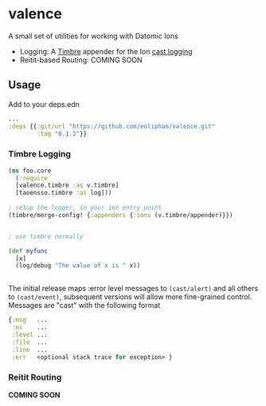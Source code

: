 # valence

A small set of utilities for working with Datomic Ions

* Logging: A [Timbre](https://github.com/ptaoussanis/timbre) appender 
for the Ion [cast logging](https://docs.datomic.com/cloud/ions/ions-monitoring.html#java-logging)
* Reitit-based Routing: COMING SOON


## Usage
Add to your deps.edn 
```clojure
...
:deps {{:git/url "https://github.com/eoliphan/valence.git"
        :tag "0.1.2"}}

```

### Timbre Logging
```clojure
(ns foo.core 
  (:require 
  [valence.timbre :as v.timbre]
  [taoensso.timbre :as log]))
  
; setup the logger, in your ion entry point 
(timbre/merge-config! {:appenders {:ions (v.timbre/appender)}})


; use timbre normally

(def myfunc
  [x]
  (log/debug "The value of x is " x)) 
  
```
The initial release maps :error level messages to `(cast/alert)` and all others to `(cast/event)`, subsequent versions
will allow more fine-grained control.  Messages are "cast" with the following format
```clojure
{:msg   ...
 :ns    ...
 :level ...
 :file  ...
 :line  ...
 :err   <optional stack trace for exception> }

```

### Reitit Routing
**COMING SOON**


